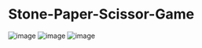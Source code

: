 # Stone-Paper-Scissor-Game
![image](https://github.com/user-attachments/assets/034beea5-a378-4cbb-ba57-aabc2b4048c5)
![image](https://github.com/user-attachments/assets/aa8ad1ae-52ab-4d24-8553-bd195db552df)
![image](https://github.com/user-attachments/assets/bae26a05-4195-4823-be1d-4bd2011dd8fd)


